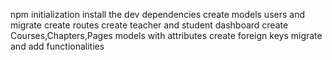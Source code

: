 npm initialization
install the dev dependencies
create models users and migrate
create routes
create teacher and student dashboard
create Courses,Chapters,Pages models with attributes
create foreign keys
migrate and add functionalities
